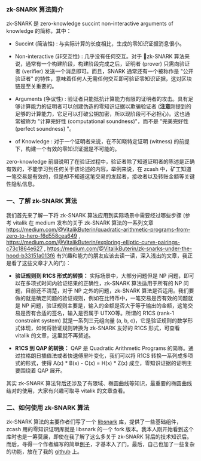 ### zk-SNARK 算法简介

zk-SNARK 是 zero-knowledge succint non-interactive arguments of knowledge 的简称，其中：

- Succint (简洁性) : 与实际计算的长度相比，生成的零知识证据消息很小。

- Non-interactive (非交互性) : 几乎没有任何交互。对于 zk-SNARK 算法来说，通常有一个构建阶段，构建阶段完成之后，证明者 (prover) 只需向验证者 (verifier) 发送一个消息即可。而且，SNARK 通常还有一个被称作是 "公开验证者" 的特性，意味着任何人无需任何交互即可验证零知识证据，这对区块链是至关重要的。

- Arguments (争议性) : 验证者只能抵抗计算能力有限的证明者的攻击。具有足够计算能力的证明者可以创建伪造的零知识证据以欺骗验证者 (**注意**刚提到的足够的计算能力，它足可以打破公钥加密，所以现阶段可不必担心)。这也通常被称为 "计算完好性 (computational soundness)"，而不是 "完美完好性 (perfect soundness) "。

- of Knowledge : 对于一个证明者来说，在不知晓特定证明 (witness) 的前提下，构建一个有效的零知识证据是不可能的。

zero-knowledge 前缀说明了在验证过程中，验证者除了知道证明者的陈述是正确有效的，不能学习到任何关于该论述的内容，举例来说，在 zcash 中，矿工知道一笔交易是有效的，但是却不知道这笔交易的发起者，接收者以及转账金额等关键性隐私信息。

### 一、了解 zk-SNARK 算法
我们首先来了解一下将 zk-SNARK 算法应用到实际场景中需要经过哪些步骤 (参考 vitalik 在 medium 发布的关于 zk-SNARK 算法的一系列文章 https://medium.com/@VitalikButerin/quadratic-arithmetic-programs-from-zero-to-hero-f6d558cea649 , https://medium.com/@VitalikButerin/exploring-elliptic-curve-pairings-c73c1864e627 , https://medium.com/@VitalikButerin/zk-snarks-under-the-hood-b33151a013f6 有兴趣和能力的朋友应该去读一读，深入浅出的文章，我正是看了这些文章才入的门)：

- **验证规则到 R1CS 形式的转换：** 实际场景中，大部分问题但是 NP 问题，即可以在多项式时间内验证结果的正确性，zk-SNARK 算法适用于所有的 NP 问题，目前还不清楚，对于 NP 之外的问题，zk-SNARK 算法是否适用。我们要做的就是确定问题的验证规则，例如在比特币中，一笔交易是否有效的问题就是 NP 问题，验证规则主要是，输入的金额是否大于等于输出的金额，这笔交易是否有合适的签名，输入是否属于 UTXO等。所谓的 R1CS (rank-1 constraint system) 就是一系列三元组向量 (a, b, c)，它是验证规则的数学形式体现，如何将验证规则转换为 zk-SNARK 友好的 R1CS 形式，可查看 vitalik 的文章，这里就不再赘述。

- **R1CS 到 QAP 的转换：** QAP 是 Quadratic Arithmetic Programs 的简称。通过拉格朗日插值法或者快速傅里叶变化，我们可以将 R1CS 转换一系列成多项式的形式，使得 A(x) * B(x) - C(x) = H(x) * Z(x) 成立，零知识证据的证明主要围绕着 QAP 展开。

其实 zk-SNARK 算法背后还涉及了有限域、椭圆曲线等知识，最重要的椭圆曲线结对的使用，大家有兴趣可取寻 vitalik 的文章查看。

### 二、如何使用 zk-SNARK 算法

zk-SNARK 算法的主要作者们写了一个 [libsnark](https://github.com/scipr-lab/libsnark) 库，提供了一些基础组件，zcash 用的零知识证明库就是 libsnark 的一个 fork 版本。我本人刚开始看到这个库时也是一筹莫展，即使在我了解了这么多关于 zk-SNARK 背后的技术知识后。而后，寻得一个作者编写的简单[例子](https://github.com/ebfull/lightning_circuit)，才基本入了门。最后，自己也加了一些复杂的功能，放在了我的 [github](https://github.com/lightning-li/zkSNARK-toy) 上。
